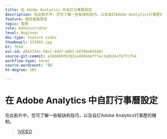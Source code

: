 ```yaml
---
title: 在 Adobe Analytics 中自訂行事曆設定
description: 在此影片中，您可了解一些秘訣和技巧，以及自訂Adobe Analytics行事歷的機制。
feature: 報告套裝設定
topic: 管理
role: Administrator
level: Beginner
doc-type: feature video
thumbnail: 333003.jpg
kt: 7654
exl-id: d04273ec-58e1-4dd7-b0b2-84708e059a62
source-git-commit: a1606697b78d1a48d4defffac3a8524cfb7fcf54
workflow-type: tm+mt
source-wordcount: '56'
ht-degree: 28%

---
```


# 在 Adobe Analytics 中自訂行事曆設定

在此影片中，您可了解一些秘訣和技巧，以及自訂Adobe Analytics行事歷的機制。

>[!VIDEO](https://video.tv.adobe.com/v/333003/?quality=12&learn=on)
